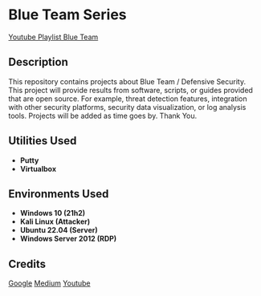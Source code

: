 <h1>Blue Team Series</h1>

<a href="https://www.youtube.com/playlist?list=PL2y2oXD_txYlAtzkGtObHL681PqCk1uCW">Youtube Playlist Blue Team</a>

<h2>Description</h2>
This repository contains projects about Blue Team / Defensive Security. This project will provide results from software, scripts, or guides provided that are open source. For example, threat detection features, integration with other security platforms, security data visualization, or log analysis tools. Projects will be added as time goes by. Thank You.
<br/>

<h2>Utilities Used</h2>

- <b>Putty</b> 
- <b>Virtualbox</b>

<h2>Environments Used</h2>

- <b>Windows 10 (21h2)</b> 
- <b>Kali Linux (Attacker)</b> 
- <b>Ubuntu 22.04 (Server)</b>
- <b>Windows Server 2012 (RDP)</b>

<h2>Credits</h2>
<a href="https://google.com">Google</a>
<a href="https://medium.com">Medium</a>
<a href="https://youtube.com">Youtube</a>


[instagram]: https://www.instagram.com/mas_aldibs/
[linkedin]: https://linkedin.com/in/aldibagussasmita/
